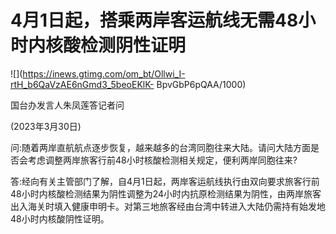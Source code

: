 # 4月1日起，搭乘两岸客运航线无需48小时内核酸检测阴性证明

![](https://inews.gtimg.com/om_bt/Ollwi_I-rtH_b6QaVzAE6nGmd3_5beoEKlK-
BpvGbP6pQAA/1000)

国台办发言人朱凤莲答记者问

(2023年3月30日)

问:随着两岸直航航点逐步恢复，越来越多的台湾同胞往来大陆。请问大陆方面是否会考虑调整两岸旅客行前48小时核酸检测相关规定，便利两岸同胞往来?

答:经向有关主管部门了解，自4月1日起，两岸客运航线执行由双向要求旅客行前48小时内核酸检测结果为阴性调整为24小时内抗原检测结果为阴性，由两岸旅客出入海关时填入健康申明卡。对第三地旅客经由台湾中转进入大陆仍需持有始发地48小时内核酸阴性证明。

